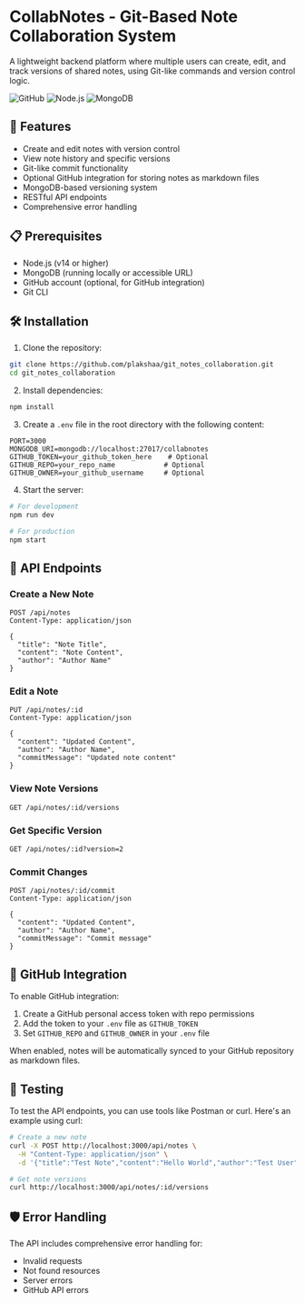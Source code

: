 # CollabNotes - Git-Based Note Collaboration System

A lightweight backend platform where multiple users can create, edit, and track versions of shared notes, using Git-like commands and version control logic.

![GitHub](https://img.shields.io/github/license/plakshaa/git_notes_collaboration)
![Node.js](https://img.shields.io/badge/Node.js-v14%2B-green)
![MongoDB](https://img.shields.io/badge/MongoDB-4.4%2B-blue)

## 🚀 Features

- Create and edit notes with version control
- View note history and specific versions
- Git-like commit functionality
- Optional GitHub integration for storing notes as markdown files
- MongoDB-based versioning system
- RESTful API endpoints
- Comprehensive error handling

## 📋 Prerequisites

- Node.js (v14 or higher)
- MongoDB (running locally or accessible URL)
- GitHub account (optional, for GitHub integration)
- Git CLI

## 🛠️ Installation

1. Clone the repository:
```bash
git clone https://github.com/plakshaa/git_notes_collaboration.git
cd git_notes_collaboration
```

2. Install dependencies:
```bash
npm install
```

3. Create a `.env` file in the root directory with the following content:
```env
PORT=3000
MONGODB_URI=mongodb://localhost:27017/collabnotes
GITHUB_TOKEN=your_github_token_here    # Optional
GITHUB_REPO=your_repo_name            # Optional
GITHUB_OWNER=your_github_username     # Optional
```

4. Start the server:
```bash
# For development
npm run dev

# For production
npm start
```

## 📡 API Endpoints

### Create a New Note
```http
POST /api/notes
Content-Type: application/json

{
  "title": "Note Title",
  "content": "Note Content",
  "author": "Author Name"
}
```

### Edit a Note
```http
PUT /api/notes/:id
Content-Type: application/json

{
  "content": "Updated Content",
  "author": "Author Name",
  "commitMessage": "Updated note content"
}
```

### View Note Versions
```http
GET /api/notes/:id/versions
```

### Get Specific Version
```http
GET /api/notes/:id?version=2
```

### Commit Changes
```http
POST /api/notes/:id/commit
Content-Type: application/json

{
  "content": "Updated Content",
  "author": "Author Name",
  "commitMessage": "Commit message"
}
```

## 🔄 GitHub Integration

To enable GitHub integration:

1. Create a GitHub personal access token with repo permissions
2. Add the token to your `.env` file as `GITHUB_TOKEN`
3. Set `GITHUB_REPO` and `GITHUB_OWNER` in your `.env` file

When enabled, notes will be automatically synced to your GitHub repository as markdown files.

## 🧪 Testing

To test the API endpoints, you can use tools like Postman or curl. Here's an example using curl:

```bash
# Create a new note
curl -X POST http://localhost:3000/api/notes \
  -H "Content-Type: application/json" \
  -d '{"title":"Test Note","content":"Hello World","author":"Test User"}'

# Get note versions
curl http://localhost:3000/api/notes/:id/versions
```

## 🛡️ Error Handling

The API includes comprehensive error handling for:
- Invalid requests
- Not found resources
- Server errors
- GitHub API errors

